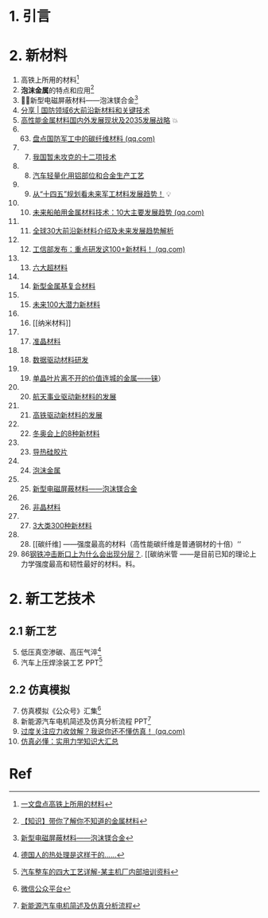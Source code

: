 # 1. 引言 


# 2. 新材料 
1. 高铁上所用的材料[^1]
2. **泡沫金属**的特点和应用[^2]
3. 🏳️‍🌈新型电磁屏蔽材料——泡沫镁合金[^7]
4. [分享 | 国防领域6大前沿新材料和关键技术](https://mp.weixin.qq.com/s/94Tq5I4yF7IU9iDZJCb1DA)
5. [高性能金属材料国内外发展现状及2035发展战略](https://mp.weixin.qq.com/s/-PslhXjS63PsxSZwBov-pg) 💥
6. 63. [盘点国防军工中的碳纤维材料 (qq.com)](https://mp.weixin.qq.com/s/JRTY1vJkBjpkhrtKrYKutA)
7. 7. [我国暂未攻克的十二项技术](https://mp.weixin.qq.com/s/FM0SP_d1bERSxDawFa7nFQ)
8. 8. [汽车轻量化用铝部位和合金生产工艺](https://mp.weixin.qq.com/s/PEYHhReY3HD_S62ba2EnaA)
9. 9. [从“十四五”规划看未来军工材料发展趋势！](https://mp.weixin.qq.com/s/-XhyK3DxTuEmW_jISLPVwQ) 💡
10. 10. [未来船舶用金属材料技术：10大主要发展趋势 (qq.com)](https://mp.weixin.qq.com/s/kF9oFNGVGN0Zu5cvYARpNg)
11. 11. [全球30大前沿新材料介绍及未来发展趋势解析](https://mp.weixin.qq.com/s/SQnkYtVAP-Q3IL0dE6UMcA)
12. 12. [工信部发布：重点研发这100+新材料！ (qq.com)](https://mp.weixin.qq.com/s/x_OPUQHgdkkP70aBspuAag)
13. 13.  [六大超材料](https://mp.weixin.qq.com/s/uZaAOXjF4SVZLKB9_3aRmw)
14. 14. [新型金属基复合材料](https://mp.weixin.qq.com/s/z9pk5ceSngTgBPGpT7fWOA)
15. 15. [未来100大潜力新材料](https://mp.weixin.qq.com/s/Y_fZ-szFDFDoTvAVbykTtQ)
16. 16. [[纳米材料]]
17. 17. [准晶材料](https://mp.weixin.qq.com/s/YQmSSBeymCvGh9wUuGECeg)
18. 18. [数据驱动材料研发](https://mp.weixin.qq.com/s/fLquLxCexN6MEN2TkS61WA)
19. 19. [单晶叶片离不开的价值连城的金属——铼](https://mp.weixin.qq.com/s/nustTsMNmQ3K-ZgN5J0b2g)）
20. 20. [航天事业驱动新材料的发展](https://mp.weixin.qq.com/s/FbdfmDd7l5TahYCo2ci45A)
21. 21. [高铁驱动新材料的发展](https://mp.weixin.qq.com/s/YEJyA0S_weCAmfKnIinFlw)
22. 22. [冬奥会上的8种新材料](https://mp.weixin.qq.com/s/ROP6-JYOlCzZR_ya9AYvrQ)
23. 23. [导热硅胶片](https://mp.weixin.qq.com/s/8JfUuR9w4xEoZ0zbnXhaSA)
24. 24. [泡沫金属](https://mp.weixin.qq.com/s/MkewPlriUoMobPOdoOuHOg)
25. 25. [新型电磁屏蔽材料——泡沫镁合金](https://mp.weixin.qq.com/s/fY5xFico0rejJW4L0dbmGg)
26. 26. [非晶材料](https://mp.weixin.qq.com/s/lzFLvmW_vcZRgYoX5-CyUQ)
27. 27. [3大类300种新材料](https://mp.weixin.qq.com/s/fiADzb5Ddj0GRTVH9-Damw)
28. 28. [[碳纤维] ——强度最高的材料（高性能碳纤维是普通钢材的十倍）‘‘
29. 86[钢铁冲击断口上为什么会出现分层？](https://mp.weixin.qq.com/s/HjyexmkxW8YMrRM6VSpAoQ). [[碳纳米管 ——是目前已知的理论上力学强度最高和韧性最好的材料。料。
# 2. 新工艺技术 
## 2.1 新工艺 
5. 低压真空渗碳、高压气淬[^3]
6. 汽车上压焊涂装工艺 PPT[^4]

## 2.2 仿真模拟 
7. 仿真模拟《公众号》汇集[^5]
8. 新能源汽车电机简述及仿真分析流程 PPT[^6]
9. [过度关注应力收敛解？我说你还不懂仿真！ (qq.com)](https://mp.weixin.qq.com/s/gRR5UcSphajGtRTVu1GJog)
10. [仿真必懂：实用力学知识大汇总](https://mp.weixin.qq.com/s/Cadd_rqSgMaF2Vykg8F-6w)

# Ref
[^1]: [一文盘点高铁上所用的材料](https://mp.weixin.qq.com/s/RQLcJwGKbzUDnkWNJQMmsw)
[^2]: [【知识】带你了解你不知道的金属材料](https://mp.weixin.qq.com/s/MkewPlriUoMobPOdoOuHOg)
[^3]: [德国人的热处理是这样干的......](https://mp.weixin.qq.com/s/dpC1yhI511X623h7tJXMFw)
[^4]: [汽车整车的四大工艺详解-某主机厂内部培训资料](https://mp.weixin.qq.com/s/BkFZmbG3B7vmKQTKqFsJyg)
[^5]: [微信公众平台](https://mp.weixin.qq.com/s/hEj-dbNXCA8SC3SIXCPGkw?poc_token=HKhoymejJXsk98jRFXP1ZjC2r7CUDDdFv0uUwwZS)
[^6]: [新能源汽车电机简述及仿真分析流程](https://mp.weixin.qq.com/s/4DI52wKXtXAILEonMPq7KQ)

[^7]: [新型电磁屏蔽材料——泡沫镁合金](https://mp.weixin.qq.com/s/fY5xFico0rejJW4L0dbmGg)

